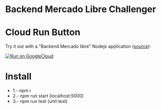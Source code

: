# Backend Mercado Libre Challenger

# Cloud Run Button


Try it out with a "Backend Mercado libre" Nodejs application ([source](https://deploy.cloud.run/?git_repo=https://github.com/devjaime/backend_meli.git)):

[![Run on GoogleCloud](https://storage.googleapis.com/cloudrun/button.svg)](https://deploy.cloud.run/?git_repo=https://github.com/devjaime/backend_meli.git)


# Install
* 1.- npm i
* 2.- npm run start (localhost:5000)
* 3.- npm run test (unit test)

